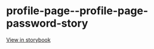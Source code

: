 # profile-page--profile-page-password-story

[View in storybook](https://raw.githack.com/Independent-Digital-News-and-Media-Ltd/standard-pwamp-sb/PR-345-sb/index.html?path=/story/profile-page--profile-page-password-story)